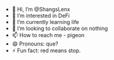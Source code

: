 - 👋 Hi, I’m @ShangsLenx
- 👀 I’m interested in DeFi
- 🌱 I’m currently learning life
- 💞️ I’m looking to collaborate on nothing
- 📫 How to reach me - pigeon
- 😄 Pronouns: que?
- ⚡ Fun fact: red means stop.

<!---
ShangsLenx/ShangsLenx is a ✨ special ✨ repository because its `README.md` (this file) appears on your GitHub profile.
You can click the Preview link to take a look at your changes.
--->
